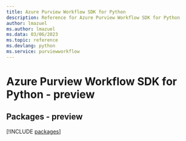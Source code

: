 ```yaml
---
title: Azure Purview Workflow SDK for Python
description: Reference for Azure Purview Workflow SDK for Python
author: lmazuel
ms.author: lmazuel
ms.data: 03/06/2023
ms.topic: reference
ms.devlang: python
ms.service: purviewworkflow
---
```

# Azure Purview Workflow SDK for Python - preview
## Packages - preview
[!INCLUDE [packages](purview-workflow-index.md)]